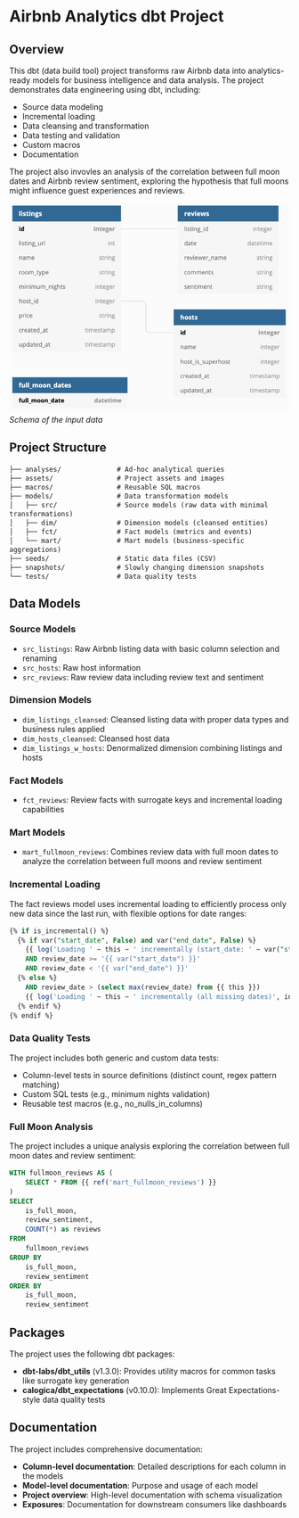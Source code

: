 # Airbnb Analytics dbt Project

## Overview

This dbt (data build tool) project transforms raw Airbnb data into analytics-ready models for business intelligence and data analysis. The project demonstrates data engineering using dbt, including:

- Source data modeling
- Incremental loading
- Data cleansing and transformation
- Data testing and validation
- Custom macros
- Documentation

The project also invovles an analysis of the correlation between full moon dates and Airbnb review sentiment, exploring the hypothesis that full moons might influence guest experiences and reviews.

![Input Schema](assets/input_schema.png)
*Schema of the input data*

## Project Structure

```
├── analyses/              # Ad-hoc analytical queries
├── assets/                # Project assets and images
├── macros/                # Reusable SQL macros
├── models/                # Data transformation models
│   ├── src/               # Source models (raw data with minimal transformations)
│   ├── dim/               # Dimension models (cleansed entities)
│   ├── fct/               # Fact models (metrics and events)
│   └── mart/              # Mart models (business-specific aggregations)
├── seeds/                 # Static data files (CSV)
├── snapshots/             # Slowly changing dimension snapshots
└── tests/                 # Data quality tests
```

## Data Models

### Source Models

- `src_listings`: Raw Airbnb listing data with basic column selection and renaming
- `src_hosts`: Raw host information
- `src_reviews`: Raw review data including review text and sentiment

### Dimension Models

- `dim_listings_cleansed`: Cleansed listing data with proper data types and business rules applied
- `dim_hosts_cleansed`: Cleansed host data
- `dim_listings_w_hosts`: Denormalized dimension combining listings and hosts

### Fact Models

- `fct_reviews`: Review facts with surrogate keys and incremental loading capabilities

### Mart Models

- `mart_fullmoon_reviews`: Combines review data with full moon dates to analyze the correlation between full moons and review sentiment

### Incremental Loading

The fact reviews model uses incremental loading to efficiently process only new data since the last run, with flexible options for date ranges:

```sql
{% if is_incremental() %}
  {% if var("start_date", False) and var("end_date", False) %}
    {{ log('Loading ' ~ this ~ ' incrementally (start_date: ' ~ var("start_date") ~ ', end_date: ' ~ var("end_date") ~ ')', info=True) }}
    AND review_date >= '{{ var("start_date") }}'
    AND review_date < '{{ var("end_date") }}'
  {% else %}
    AND review_date > (select max(review_date) from {{ this }})
    {{ log('Loading ' ~ this ~ ' incrementally (all missing dates)', info=True)}}
  {% endif %}
{% endif %}
```

### Data Quality Tests

The project includes both generic and custom data tests:

- Column-level tests in source definitions (distinct count, regex pattern matching)
- Custom SQL tests (e.g., minimum nights validation)
- Reusable test macros (e.g., no_nulls_in_columns)

### Full Moon Analysis

The project includes a unique analysis exploring the correlation between full moon dates and review sentiment:

```sql
WITH fullmoon_reviews AS (
    SELECT * FROM {{ ref('mart_fullmoon_reviews') }}
)
SELECT
    is_full_moon,
    review_sentiment,
    COUNT(*) as reviews
FROM
    fullmoon_reviews
GROUP BY
    is_full_moon,
    review_sentiment
ORDER BY
    is_full_moon,
    review_sentiment
```

## Packages

The project uses the following dbt packages:

- **dbt-labs/dbt_utils** (v1.3.0): Provides utility macros for common tasks like surrogate key generation
- **calogica/dbt_expectations** (v0.10.0): Implements Great Expectations-style data quality tests

## Documentation

The project includes comprehensive documentation:

- **Column-level documentation**: Detailed descriptions for each column in the models
- **Model-level documentation**: Purpose and usage of each model
- **Project overview**: High-level documentation with schema visualization
- **Exposures**: Documentation for downstream consumers like dashboards
